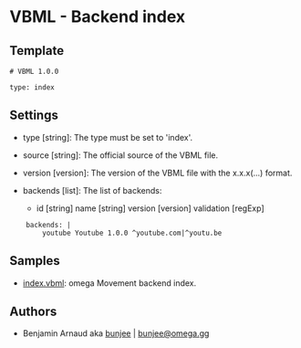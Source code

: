 # VBML - Backend index

## Template

```
# VBML 1.0.0

type: index
```

## Settings

- type [string]: The type must be set to 'index'.

- source [string]: The official source of the VBML file.

- version [version]: The version of the VBML file with the x.x.x(...) format.

- backends [list]: The list of backends:
    - id [string] name [string] version [version] validation [regExp]
```
    backends: |
        youtube Youtube 1.0.0 ^youtube.com|^youtu.be
```

## Samples

- [index.vbml](https://github.com/omega-gg/backend/blob/master/index.vbml): omega Movement backend index.

## Authors

- Benjamin Arnaud aka [bunjee](http://bunjee.me) | <bunjee@omega.gg>
